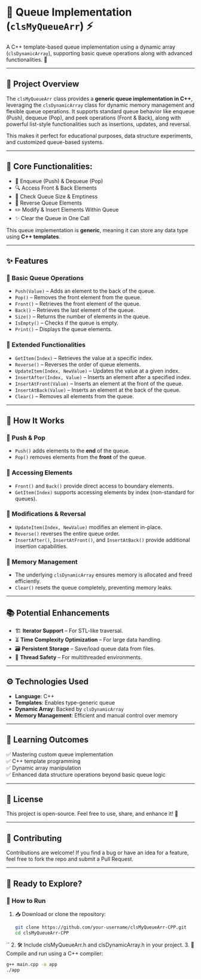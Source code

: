 # 📌 Queue Implementation (`clsMyQueueArr`) ⚡

A C++ template-based queue implementation using a dynamic array (`clsDynamicArray`), supporting basic queue operations along with advanced functionalities. 🚀

---

## 🌟 Project Overview

The `clsMyQueueArr` class provides a **generic queue implementation in C++**, leveraging the `clsDynamicArray` class for dynamic memory management and flexible queue operations. It supports standard queue behavior like enqueue (Push), dequeue (Pop), and peek operations (Front & Back), along with powerful list-style functionalities such as insertions, updates, and reversal.

This makes it perfect for educational purposes, data structure experiments, and customized queue-based systems.

---

## 🔹 Core Functionalities:

- 🚀 Enqueue (Push) & Dequeue (Pop)
- 🔍 Access Front & Back Elements
- 📏 Check Queue Size & Emptiness
- 🔄 Reverse Queue Elements
- ✏️ Modify & Insert Elements Within Queue
- ✨ Clear the Queue in One Call

This queue implementation is **generic**, meaning it can store any data type using **C++ templates**.

---

## ✨ Features

### 🔹 Basic Queue Operations
- `Push(Value)` – Adds an element to the back of the queue.
- `Pop()` – Removes the front element from the queue.
- `Front()` – Retrieves the front element of the queue.
- `Back()` – Retrieves the last element of the queue.
- `Size()` – Returns the number of elements in the queue.
- `IsEmpty()` – Checks if the queue is empty.
- `Print()` – Displays the queue elements.

### 🔹 Extended Functionalities
- `GetItem(Index)` – Retrieves the value at a specific index.
- `Reverse()` – Reverses the order of queue elements.
- `UpdateItem(Index, NewValue)` – Updates the value at a given index.
- `InsertAfter(Index, Value)` – Inserts an element after a specified index.
- `InsertAtFront(Value)` – Inserts an element at the front of the queue.
- `InsertAtBack(Value)` – Inserts an element at the back of the queue.
- `Clear()` – Removes all elements from the queue.

---

## 🚀 How It Works

### 🔹 Push & Pop
- `Push()` adds elements to the **end** of the queue.
- `Pop()` removes elements from the **front** of the queue.

### 🔹 Accessing Elements
- `Front()` and `Back()` provide direct access to boundary elements.
- `GetItem(Index)` supports accessing elements by index (non-standard for queues).

### 🔹 Modifications & Reversal
- `UpdateItem(Index, NewValue)` modifies an element in-place.
- `Reverse()` reverses the entire queue order.
- `InsertAfter()`, `InsertAtFront()`, and `InsertAtBack()` provide additional insertion capabilities.

### 🔹 Memory Management
- The underlying `clsDynamicArray` ensures memory is allocated and freed efficiently.
- `Clear()` resets the queue completely, preventing memory leaks.

---

## 📚 Potential Enhancements

- 🏗 **Iterator Support** – For STL-like traversal.
- ⏳ **Time Complexity Optimization** – For large data handling.
- 🗃️ **Persistent Storage** – Save/load queue data from files.
- 🚀 **Thread Safety** – For multithreaded environments.

---

## ⚙️ Technologies Used

- **Language**: C++
- **Templates**: Enables type-generic queue
- **Dynamic Array**: Backed by `clsDynamicArray`
- **Memory Management**: Efficient and manual control over memory

---

## 🎯 Learning Outcomes

✅ Mastering custom queue implementation  
✅ C++ template programming  
✅ Dynamic array manipulation  
✅ Enhanced data structure operations beyond basic queue logic

---

## 📜 License

This project is open-source. Feel free to use, share, and enhance it! 🚀

---

## 🤝 Contributing

Contributions are welcome! If you find a bug or have an idea for a feature, feel free to fork the repo and submit a Pull Request.

---

## 🏁 Ready to Explore?

### 🚀 How to Run

1. 📥 Download or clone the repository:
   ```bash
   git clone https://github.com/your-username/clsMyQueueArr-CPP.git
   cd clsMyQueueArr-CPP
``
2. 🛠 Include clsMyQueueArr.h and clsDynamicArray.h in your project.
3. 🧪 Compile and run using a C++ compiler:

```bash
g++ main.cpp -o app
./app
```

